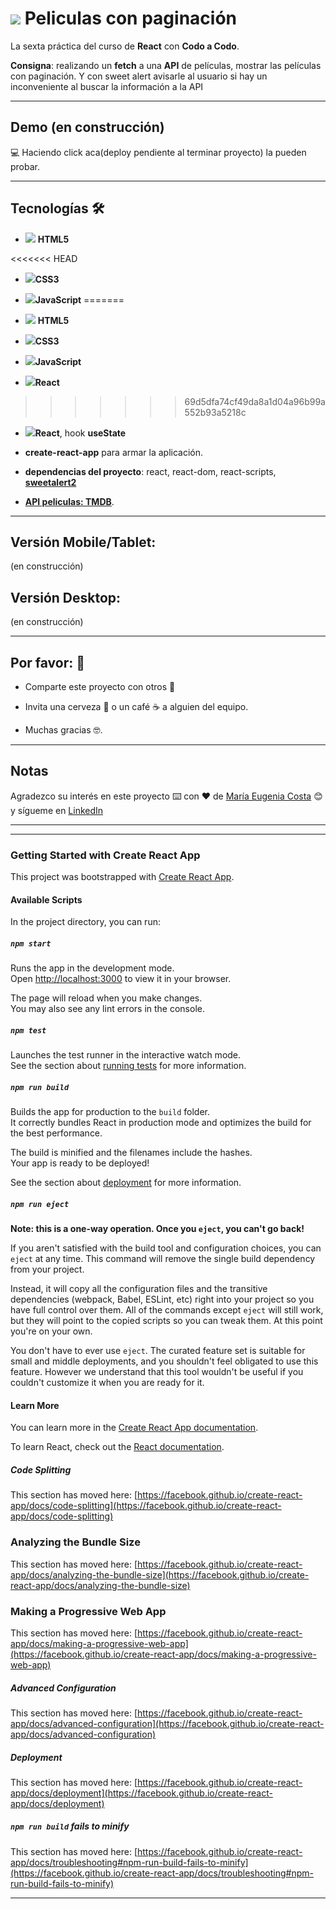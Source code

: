 # <img src="https://img.icons8.com/clouds/50/null/movies-portal.png"/> Peliculas con paginación

La sexta práctica del curso de **React** con **Codo a Codo**.

**Consigna**: realizando un **fetch** a una **API** de películas, mostrar las películas con paginación. Y con sweet alert avisarle al usuario si hay un inconveniente al buscar la información a la API

---

## Demo (en construcción)

:computer: Haciendo click aca(deploy pendiente al terminar proyecto) la pueden probar.

---

## Tecnologías 🛠️

- <img src="https://img.icons8.com/color/30/null/html-5--v1.png"/> **HTML5**

<<<<<<< HEAD
- <img src="https://img.icons8.com/color/30/null/css3.png"/>**CSS3**

- <img src="https://img.icons8.com/color/30/null/javascript--v1.png"/>**JavaScript**
=======
- <img src="https://img.icons8.com/color/30/null/html-5--v1.png"/> **HTML5** 

- <img src="https://img.icons8.com/color/30/null/css3.png"/>**CSS3**

- <img src="https://img.icons8.com/color/30/null/javascript--v1.png"/>**JavaScript** 

- <img src="https://img.icons8.com/plasticine/30/null/react.png"/>**React**
>>>>>>> 69d5dfa74cf49da8a1d04a96b99a552b93a5218c

- <img src="https://img.icons8.com/plasticine/30/null/react.png"/>**React**, hook **useState**

- **create-react-app** para armar la aplicación.

- **dependencias del proyecto**: react, react-dom, react-scripts, [**sweetalert2**](https://sweetalert2.github.io/)

- [**API peliculas: TMDB**](https://www.themoviedb.org/movie?language=es-es).

---

## Versión Mobile/Tablet:

(en construcción)

## Versión Desktop:

(en construcción)

---

## Por favor: 🎁

- Comparte este proyecto con otros 📢

- Invita una cerveza 🍺 o un café ☕ a alguien del equipo.

- Muchas gracias 🤓.

---

## Notas

Agradezco su interés en este proyecto ⌨️ con ❤️ de [María Eugenia Costa](https://github.com/eugenia1984) 😊 y sígueme en [LinkedIn](http://www.linkedin.com/in/maríaeugeniacosta)

---

---

### Getting Started with Create React App

This project was bootstrapped with [Create React App](https://github.com/facebook/create-react-app).

#### Available Scripts

In the project directory, you can run:

##### `npm start`

Runs the app in the development mode.\
Open [http://localhost:3000](http://localhost:3000) to view it in your browser.

The page will reload when you make changes.\
You may also see any lint errors in the console.

##### `npm test`

Launches the test runner in the interactive watch mode.\
See the section about [running tests](https://facebook.github.io/create-react-app/docs/running-tests) for more information.

##### `npm run build`

Builds the app for production to the `build` folder.\
It correctly bundles React in production mode and optimizes the build for the best performance.

The build is minified and the filenames include the hashes.\
Your app is ready to be deployed!

See the section about [deployment](https://facebook.github.io/create-react-app/docs/deployment) for more information.

##### `npm run eject`

**Note: this is a one-way operation. Once you `eject`, you can't go back!**

If you aren't satisfied with the build tool and configuration choices, you can `eject` at any time. This command will remove the single build dependency from your project.

Instead, it will copy all the configuration files and the transitive dependencies (webpack, Babel, ESLint, etc) right into your project so you have full control over them. All of the commands except `eject` will still work, but they will point to the copied scripts so you can tweak them. At this point you're on your own.

You don't have to ever use `eject`. The curated feature set is suitable for small and middle deployments, and you shouldn't feel obligated to use this feature. However we understand that this tool wouldn't be useful if you couldn't customize it when you are ready for it.

#### Learn More

You can learn more in the [Create React App documentation](https://facebook.github.io/create-react-app/docs/getting-started).

To learn React, check out the [React documentation](https://reactjs.org/).

##### Code Splitting

This section has moved here: [https://facebook.github.io/create-react-app/docs/code-splitting](https://facebook.github.io/create-react-app/docs/code-splitting)

### Analyzing the Bundle Size

This section has moved here: [https://facebook.github.io/create-react-app/docs/analyzing-the-bundle-size](https://facebook.github.io/create-react-app/docs/analyzing-the-bundle-size)

### Making a Progressive Web App

This section has moved here: [https://facebook.github.io/create-react-app/docs/making-a-progressive-web-app](https://facebook.github.io/create-react-app/docs/making-a-progressive-web-app)

##### Advanced Configuration

This section has moved here: [https://facebook.github.io/create-react-app/docs/advanced-configuration](https://facebook.github.io/create-react-app/docs/advanced-configuration)

##### Deployment

This section has moved here: [https://facebook.github.io/create-react-app/docs/deployment](https://facebook.github.io/create-react-app/docs/deployment)

##### `npm run build` fails to minify

This section has moved here: [https://facebook.github.io/create-react-app/docs/troubleshooting#npm-run-build-fails-to-minify](https://facebook.github.io/create-react-app/docs/troubleshooting#npm-run-build-fails-to-minify)

---
